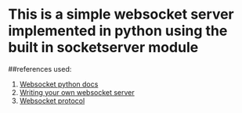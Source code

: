 # This is a simple websocket server implemented in python using the built in socketserver module

##references used:
<ol>
<li><a href="https://docs.python.org/3/library/socketserver.html">Websocket python docs </a></li>
<li><a href="https://developer.mozilla.org/en-US/docs/Web/API/WebSockets_API/Writing_WebSocket_servers">Writing your own websocket server</a></li>
<li><a href="https://tools.ietf.org/id/draft-ietf-hybi-thewebsocketprotocol-09.html">Websocket protocol</a></li>
</ol>
